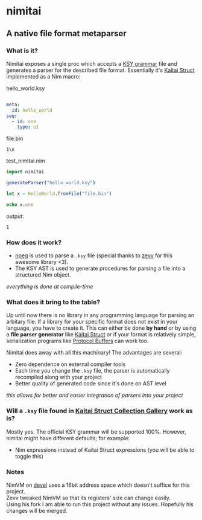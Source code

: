 # nimitai
## A native file format metaparser

### What is it?
Nimitai exposes a single proc which accepts a [KSY grammar](https://doc.kaitai.io/ksy_reference.html) file and generates a parser for the described file format. Essentially it's [Kaitai Struct](https://kaitai.io/) implemented as a Nim macro:

hello_world.ksy
```yaml

meta:
  id: hello_world
seq:
  - id: one
    type: u1
```

file.bin
```bin
1\n
```

test_nimitai.nim
```nim
import nimitai

generateParser("hello_world.ksy")

let x = HelloWorld.fromFile("file.bin")

echo x.one
```

output:
```
1
```

### How does it work?
- [npeg](https://github.com/zevv/npeg) is used to parse a `.ksy` file (special thanks to [zevv](https://github.com/zevv) for this awesome library <3).
- The KSY AST is used to generate procedures for parsing a file into a structured Nim object.

*everything is done at compile-time*

### What does it bring to the table?
Up until now there is no library in any programming language for parsing an arbitary file. If a library for your specific format does not exist in your language, you have to create it. This can either be done **by hand** or by using a **file parser generator** like [Kaitai Struct](https://kaitai.io/) or if your format is relatively simple, serialization programs like [Protocol Buffers](https://developers.google.com/protocol-buffers) can work too.

Nimitai does away with all this machinary! The advantages are several:
- Zero dependence on external compiler tools
- Each time you change the `.ksy` file, the parser is automatically recompiled along with your project
- Better quality of generated code since it's done on AST level

*this allows for better and easier integration of parsers into your project*

### Will a `.ksy` file found in [Kaitai Struct Collection Gallery](https://formats.kaitai.io/) work as is?
Mostly yes. The official KSY grammar will be supported 100%. However, nimitai might have different defaults; for example:
- Nim expressions instead of Kaitai Struct expressions (you will be able to toggle this)

### Notes
NimVM on [devel](https://github.com/nim-lang/Nim/tree/devel) uses a 16bit address space which doesn't suffice for this project.  
Zevv tweaked NimVM so that its registers' size can change easily.  
Using his fork I am able to run this project without any issues. Hopefully his changes will be merged.
